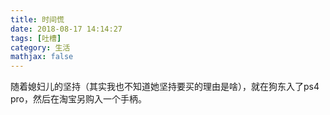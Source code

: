 ```yaml
---
title: 时间慌
date: 2018-08-17 14:14:27
tags: [吐槽]
category: 生活
mathjax: false
---
```


随着媳妇儿的坚持（其实我也不知道她坚持要买的理由是啥），就在狗东入了ps4 pro，然后在淘宝另购入一个手柄。
